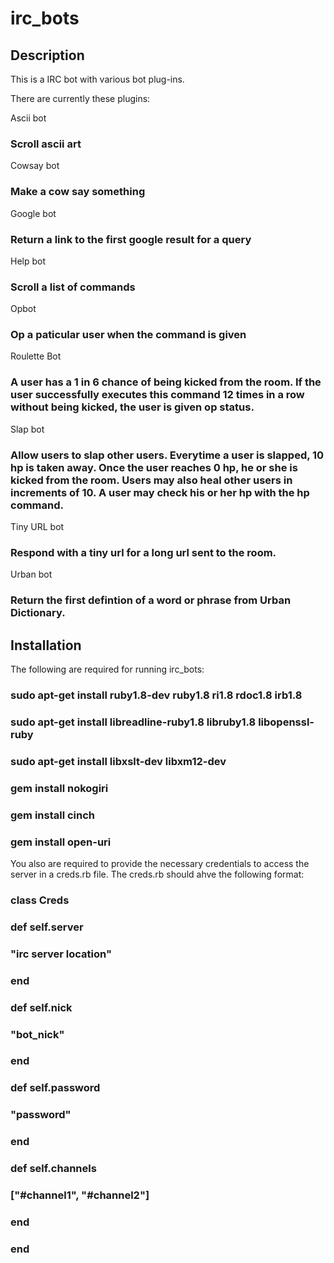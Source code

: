 irc_bots
========

Description
-----------

This is a IRC bot with various bot plug-ins.

There are currently these plugins:

Ascii bot
### Scroll ascii art

Cowsay bot
### Make a cow say something

Google bot
### Return a link to the first google result for a query

Help bot
### Scroll a list of commands

Opbot
### Op a paticular user when the command is given

Roulette Bot
### A user has a 1 in 6 chance of being kicked from the room.  If the user successfully executes this command 12 times in a row without being kicked, the user is given op status.

Slap bot
### Allow users to slap other users.  Everytime a user is slapped, 10 hp is taken away.  Once the user reaches 0 hp, he or she is kicked from the room.  Users may also heal other users in increments of 10.  A user may check his or her hp with the hp command.

Tiny URL bot
### Respond with a tiny url for a long url sent to the room.

Urban bot
### Return the first defintion of a word or phrase from Urban Dictionary.

Installation
------------
The following are required for running irc_bots:

### sudo apt-get install ruby1.8-dev ruby1.8 ri1.8 rdoc1.8 irb1.8
### sudo apt-get install libreadline-ruby1.8 libruby1.8 libopenssl-ruby
### sudo apt-get install libxslt-dev libxm12-dev
### gem install nokogiri
### gem install cinch
### gem install open-uri

You also are required to provide the necessary credentials to access the server in a creds.rb file.  The creds.rb should ahve the following format:

### class Creds 
###   def self.server 
###     "irc server location" 
###   end 

###   def self.nick 
###      "bot_nick" 
###   end 

###   def self.password 
###     "password" 
###   end 

###   def self.channels 
###     ["#channel1", "#channel2"] 
###   end 

### end
